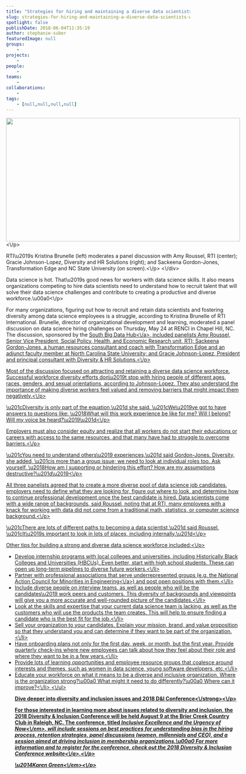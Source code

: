 ```yaml
---
title: "Strategies for hiring and maintaining a diverse data scientists workforce"
slug: strategies-for-hiring-and-maintaining-a-diverse-data-scientists-workforce
spotlight: false
publishDate: 2018-06-04T11:35:19
author: stephanie-suber
featuredImage: null
groups:
    - 
projects:
    - 
people:
    - 
teams: 
    - 
collaborations:
    - 
tags:
    - [null,null,null,null]
---
```

<div id="attachment_17533" class="wp-caption aligncenter" style="width: 640px"><img class="size-large wp-image-17533" src="http:\/\/renci.org\/wp-content\/uploads\/2018\/06\/IMG_1356-1024x539.jpg" alt="" width="640" height="337" srcset="https:\/\/renci.org\/wp-content\/uploads\/2018\/06\/IMG_1356-1024x539.jpg 1024w, https:\/\/renci.org\/wp-content\/uploads\/2018\/06\/IMG_1356-300x158.jpg 300w, https:\/\/renci.org\/wp-content\/uploads\/2018\/06\/IMG_1356-768x404.jpg 768w, https:\/\/renci.org\/wp-content\/uploads\/2018\/06\/IMG_1356-640x337.jpg 640w" sizes="(max-width: 640px) 100vw, 640px" \/><\/p>
<p class="wp-caption-text">RTI\u2019s Kristina Brunelle (left) moderates a panel discussion with Amy Roussel, RTI (center); Gracie Johnson-Lopez, Diversity and HR Solutions (right); and Sackeena Gordon-Jones, Transformation Edge and NC State University (on screen).<\/p>
<\/div>
<p>Data science is hot. That\u2019s good news for workers with data science skills. It also means organizations competing to hire data scientists need to understand how to recruit talent that will solve their data science challenges and contribute to creating a productive and diverse workforce.\u00a0<!--more--><\/p>
<p>For many organizations, figuring out how to recruit and retain data scientists and fostering diversity among data science employees is a struggle, according to Kristina Brunelle of RTI International. Brunelle, director of organizational development and learning, moderated a panel discussion on data science hiring challenges on Thursday, May 24 at RENCI in Chapel Hill, NC. The discussion, sponsored by the <a href="https:\/\/southbigdatahub.org\/">South Big Data Hub<\/a>, included panelists Amy Roussel, Senior Vice President, Social Policy, Health, and Economic Research unit, RTI; Sackeena Gordon-Jones, a human resources consultant and coach with Transformation Edge and an adjunct faculty member at North Carolina State University; and Gracie Johnson-Lopez, President and principal consultant with Diversity &amp; HR Solutions.<\/p>
<p>Most of the discussion focused on attracting and retaining a diverse data science workforce. Successful workforce diversity efforts don\u2019t stop with hiring people of different ages, races, genders, and sexual orientations, according to Johnson-Lopez. They also understand the importance of making diverse workers feel valued and removing barriers that might impact them negatively.<\/p>
<p>\u201cDiversity is only part of the equation,\u201d she said. \u201cWe\u2019ve got to have answers to questions like: \u2018What will this work experience be like for me? Will I belong? Will my voice be heard?\u2019\u201d<\/p>
<p>Employers must also consider equity and realize that all workers do not start their educations or careers with access to the same resources, and that many have had to struggle to overcome barriers.<\/p>
<p>\u201cYou need to understand others\u2019 experiences,\u201d said Gordon-Jones. Diversity, she added, \u201cis more than a group issue; we need to look at individual roles too. Ask yourself, \u2018How am I supporting or hindering this effort? How are my assumptions destructive?\u201d\u2019<\/p>
<p>All three panelists agreed that to create a more diverse pool of data science job candidates, employers need to define what they are looking for, figure out where to look, and determine how to continue professional development once the best candidate is hired. Data scientists come with a wide range of backgrounds, said Roussel, noting that at RTI, many employees with a knack for working with data did not come from a traditional math, statistics, or computer science background.<\/p>
<p>\u201cThere are lots of different paths to becoming a data scientist,\u201d said Roussel. \u201cIt\u2019s important to look in lots of places, including internally.\u201d<\/p>
<p>Other tips for building a strong and diverse data science workforce included:<\/p>
<ul>
<li>Develop internship programs with local colleges and universities, including Historically Black Colleges and Universities (HBCUs). Even better, start with high school students. These can open up long-term pipelines to diverse future workers.<\/li>
<li>Partner with professional associations that serve underrepresented groups (e.g. the <a href="http:\/\/www.nacme.org\/about-us">National Action Council for Minorities in Engineering<\/a>) and post open positions with them.<\/li>
<li>Include diverse people on interview teams, as well as people who will be the candidates\u2019 work peers and customers. This diversity of backgrounds and viewpoints will give you a more accurate and well-rounded picture of the candidates.<\/li>
<li>Look at the skills and expertise that your current data science team is lacking, as well as the customers who will use the products the team creates. This will help to ensure finding a candidate who is the best fit for the job.<\/li>
<li>Sell your organization to your candidates. Explain your mission, brand, and value proposition so that they understand you and can determine if they want to be part of the organization.<\/li>
<li>Have onboarding plans not only for the first day, week, or month, but the first year. Provide quarterly check-ins where new employees can talk about how they feel about their role and where they want to be in a few years.<\/li>
<li>Provide lots of learning opportunities and employee resource groups that coalesce around interests and themes, such as women in data science, young software developers, etc.<\/li>
<li>Educate your workforce on what it means to be a diverse and inclusive organization. Where is the organization strong?\u00a0 What might it need to do differently?\u00a0 Where can it improve?<\/li>
<\/ul>
<p><strong>Dive deeper into diversity and inclusion issues and 2018 D&amp;I Conference<\/strong><\/p>
<p>For those interested in learning more about issues related to diversity and inclusion, the 2018 Diversity &amp; Inclusion Conference will be held August 9 at the Brier Creek Country Club in Raleigh, NC. The conference, titled <em>Inclusive Excellence and the Urgency of Now<\/em>, will include sessions on best practices for understanding bias in the hiring process, retention strategies, panel discussions (women, millennials and CEO), and a session aimed at driving inclusion in membership organizations.\u00a0 For more information and to register for the conference, check out the <a href="https:\/\/diversityhrsolutions.com\/inclusive-excellence-conference\/#speakers">2018 Diversity &amp; Inclusion Conference website<\/a>.<\/p>
<p><em>\u2014Karen Green<\/em><\/p>
<!-- AddThis Advanced Settings generic via filter on the_content --><!-- AddThis Share Buttons generic via filter on the_content -->
